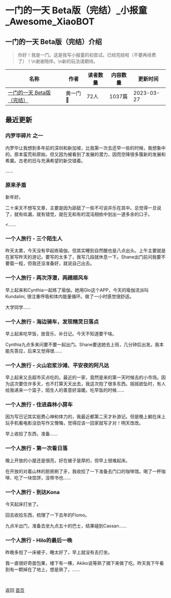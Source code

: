 # 一门的一天 Beta版（完结）_小报童_Awesome_XiaoBOT

## 一门的一天 Beta版（完结）介绍
> 你好！我是一门。这是我写小报童的初尝试。已经完结啦（不要再续费了）！\n谢谢陪伴。\n新的玩法请期待。  
  


|名称|作者|读者数量|内容数量|更新时间|
|---|---|---|---|---|
|[一门的一天 Beta版（完结）](https://xiaobot.net/p/onedoor?refer=0b133df9-27dc-423b-8101-639049001c13)|黄一门🎈|72人|1037篇|2023-03-27|

## 最近更新
### 内罗毕碎片 之一

内罗毕让我想到多年前的深圳和新加坡，比我第一次去还早一些的时候，我想象中的。原本蛮荒和原始，但又因为被看到了发展的潜力，因而空降很多簇新的发展和希冀。古老的旧与充满希望的新交错着。

......

### 原来矛盾

新年好。



二十来天不想写文章，主要是因为舔舐了一些不可说并乐在其中。总觉得一旦说了，就有纰漏，就有错觉，就在无和有的混沌相依中划出一道多余的口子。

<......

### 一个人旅行 - 三个陌生人

昨天太累，今天没有早起练瑜伽，但其实睡到自然醒也是八点出头。上午主要就是在家写昨天的游记。要写的太多了，我写几段就休息一下。Shane出门前问我要不要载一程，但我还没准备好，就说自己出去。

### 一个人旅行 - 两次浮潜，两趟顺风车

早上起来和Cynthia一起练了瑜伽。她用Glo这个APP，今天的瑜伽流派叫Kundalini, 很注重呼吸和体内能量循环。做了一小时感觉很舒适。



大学同学......

### 一个人旅行 - 海边骑车，发现精灵日落点

早上起来吃早饭，放音乐、补日记。今天不知道要干啥。



Cynthia九点多来问要不要一起出门。Shane要送她去上班，几分钟后出发。我本能先答应，后来又觉得很......

### 一个人旅行 - 火山岩浆沙滩、平安夜的阿凡达

早上起来又去超市买点吃的。最近的一家，竟然是来的第一天时候去的小市场。因为这次要住许多天，也不打算天天出去，我这次抱了很多东西。摇摇欲坠时，有人给我递来一个篮子，陌生人的善意好温暖。吃早饭的时候......

### 一个人旅行 - 住进森林小房车

因为写日记其实挺费心神和体力的，我最近都第二天才补游记。但是晚上躺在床上玩手机看电影没劲写作又懊悔，觉得应该一回家就写才对！明天改改。



早上收拾了东西，准备......

### 一个人旅行 - 第一次看日落

晚上开放的小屋还是很亮，好在被子是厚的，但早上很难起床。



在开放的对着山林的厨房刷了牙，我收拾了一下准备去门口的咖啡馆。喝了一杯咖啡、吃了一块馅饼，没带书也......

### 一个人旅行 - 到达Kona

今天起床打坐了。



回去收拾东西，梳理了一下去年的Flomo。



九点半出门，准备去坐九点五十的巴士，结果碰到Cassan......

### 一个人旅行 - Hilo的最后一晚

昨晚多抱了一床被子，睡太好了，早上就没有去打坐。



我一直很好奇面包果，楼下有一棵，Akiko说等熟了摘下来做了吃。昨天我下午看到有一颗掉在了地上，想是熟了，......


<a href="https://github.com/Reno9527/awesome-xiaobot" style="color: white; text-decoration: none;">awesome-xiaobot</a>

返回 [首页](../README.md)
